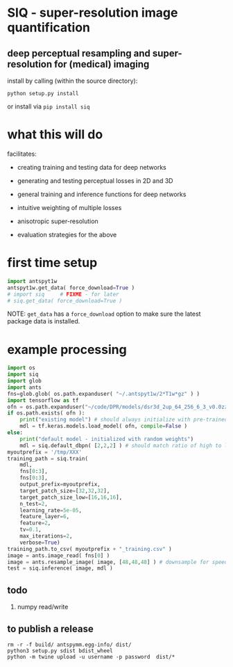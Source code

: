 # SIQ - super-resolution image quantification

## deep perceptual resampling and super-resolution for (medical) imaging

install by calling (within the source directory):

```
python setup.py install
```

or install via `pip install siq`

# what this will do

facilitates:

* creating training and testing data for deep networks

* generating and testing perceptual losses in 2D and 3D

* general training and inference functions for deep networks

* intuitive weighting of multiple losses

* anisotropic super-resolution

* evaluation strategies for the above

# first time setup

```python
import antspyt1w
antspyt1w.get_data( force_download=True )
# import siq     # FIXME - for later
# siq.get_data( force_download=True )
```

NOTE: `get_data` has a `force_download` option to make sure the latest
package data is installed.

# example processing

```python
import os
import siq
import glob
import ants
fns=glob.glob( os.path.expanduser( "~/.antspyt1w/2*T1w*gz" ) )
import tensorflow as tf
ofn = os.path.expanduser("~/code/DPR/models/dsr3d_2up_64_256_6_3_v0.0zzz.h5")
if os.path.exists( ofn ):
    print("existing model") # should always initialize with pre-trained model
    mdl = tf.keras.models.load_model( ofn, compile=False )
else:
    print("default model - initialized with random weights")
    mdl = siq.default_dbpn( [2,2,2] ) # should match ratio of high to low size patches
myoutprefix = '/tmp/XXX'
training_path = siq.train(
    mdl, 
    fns[0:3], 
    fns[0:3], 
    output_prefix=myoutprefix,
    target_patch_size=[32,32,32],
    target_patch_size_low=[16,16,16],
    n_test=2, 
    learning_rate=5e-05, 
    feature_layer=6, 
    feature=2, 
    tv=0.1,
    max_iterations=2, 
    verbose=True)
training_path.to_csv( myoutprefix + "_training.csv" )
image = ants.image_read( fns[0] )
image = ants.resample_image( image, [48,48,48] ) # downsample for speed in testing
test = siq.inference( image, mdl )
```

## todo

1. numpy read/write

## to publish a release

```
rm -r -f build/ antspymm.egg-info/ dist/
python3 setup.py sdist bdist_wheel
python -m twine upload -u username -p password  dist/*
```
